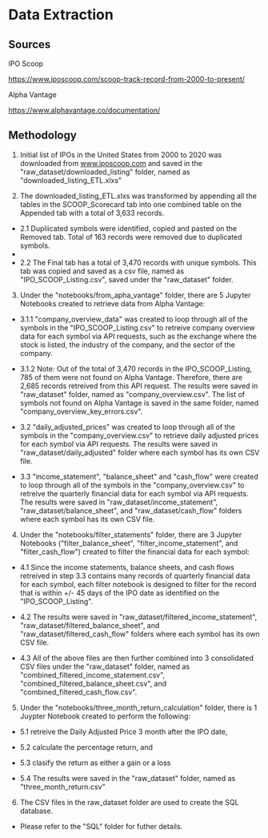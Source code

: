 # Data Extraction

## Sources

IPO Scoop

https://www.iposcoop.com/scoop-track-record-from-2000-to-present/

Alpha Vantage

https://www.alphavantage.co/documentation/

## Methodology

1. Initial list of IPOs in the United States from 2000 to 2020 was downloaded from www.iposcoop.com and saved in the "raw_dataset/downloaded_listing" folder, named as "downloaded_listing_ETL.xlxs"

2. The downloaded_listing_ETL.xlxs was transformed by appending all the tables in the SCOOP_Scorecard tab into one combined table on the Appended tab with a total of 3,633 records. 

- 2.1 Dupliicated symbols were identified, copied and pasted on the Removed tab. Total of 163 records were removed due to duplicated symbols. 
- 
- 2.2 The Final tab has a total of 3,470 records with unique symbols. This tab was copied and saved as a csv file, named as "IPO_SCOOP_Listing.csv", saved under the "raw_dataset" folder.

3. Under the "notebooks/from_apha_vantage" folder, there are 5 Jupyter Notebooks created to retrieve data from Alpha Vantage:

- 3.1.1 "company_overview_data" was created to loop through all of the symbols in the 
"IPO_SCOOP_Listing.csv" to retreive company overview data for each symbol via API requests, such as the exchange where the stock is listed, the industry of the company, and the sector of the company. 

- 3.1.2 Note: Out of the total of 3,470 records in the IPO_SCOOP_Listing, 785 of them were not found on Alpha Vantage. Therefore, there are 2,685 records retreived from this API request. The results were saved in "raw_dataset" folder, named as "company_overview.csv". The list of symbols not found on Alpha Vantage is saved in the same folder, named "company_overview_key_errors.csv".

- 3.2 "daily_adjusted_prices" was created to loop through all of the symbols in the "company_overview.csv" to retrieve daily adjusted prices for each symbol via API requests. The results were saved in "raw_dataset/daily_adjusted" folder where each symbol has its own CSV file.

- 3.3 "income_statement", "balance_sheet" and "cash_flow" were created to loop through all of the symbols in the "company_overview.csv" to retreive the quarterly financial data for each symbol via API requests. The results were saved in "raw_dataset/income_statement", "raw_dataset/balance_sheet", and "raw_dataset/cash_flow" folders where each symbol has its own CSV file.

4. Under the "notebooks/filter_statements" folder, there are 3 Jupyter Notebooks ("filter_balance_sheet", "filter_income_statement", and "filter_cash_flow") created to filter the financial data for each symbol:

- 4.1 Since the income statements, balance sheets, and cash flows retreived in step 3.3 contains many records of quarterly financial data for each symbol, each filter notebook is designed to filter for the record that is within +/- 45 days of the IPO date as identified on the "IPO_SCOOP_Listing". 

- 4.2 The results were saved in "raw_dataset/filtered_income_statement", "raw_dataset/filtered_balance_sheet", and "raw_dataset/filtered_cash_flow" folders where each symbol has its own CSV file. 

- 4.3 All of the above files are then further combined into 3 consolidated CSV files under the "raw_dataset" folder, named as "combined_filtered_income_statement.csv", "combined_filtered_balance_sheet.csv", and "combined_filtered_cash_flow.csv".

5. Under the "notebooks/three_month_return_calculation" folder, there is 1 Juypter Notebook created to perform the following:

- 5.1 retreive the Daily Adjusted Price 3 month after the IPO date, 

- 5.2 calculate the percentage return, and

- 5.3 clasify the return as either a gain or a loss

- 5.4 The results were saved in the "raw_dataset" folder, named as "three_month_return.csv"

6. The CSV files in the raw_dataset folder are used to create the SQL database. 

- Please refer to the "SQL" folder for futher details.
